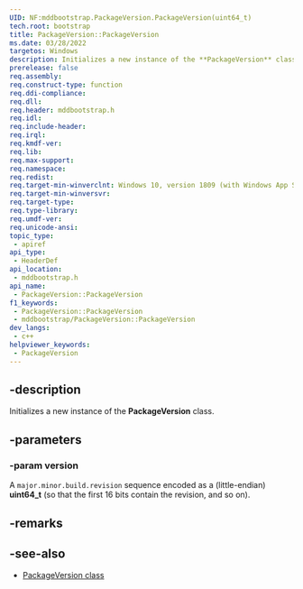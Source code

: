 ```yaml
---
UID: NF:mddbootstrap.PackageVersion.PackageVersion(uint64_t)
tech.root: bootstrap
title: PackageVersion::PackageVersion
ms.date: 03/28/2022
targetos: Windows
description: Initializes a new instance of the **PackageVersion** class.
prerelease: false
req.assembly: 
req.construct-type: function
req.ddi-compliance: 
req.dll: 
req.header: mddbootstrap.h
req.idl: 
req.include-header: 
req.irql: 
req.kmdf-ver: 
req.lib: 
req.max-support: 
req.namespace: 
req.redist: 
req.target-min-winverclnt: Windows 10, version 1809 (with Windows App SDK version 1.1 Stable or later)
req.target-min-winversvr: 
req.target-type: 
req.type-library: 
req.umdf-ver: 
req.unicode-ansi: 
topic_type:
 - apiref
api_type:
 - HeaderDef
api_location:
 - mddbootstrap.h
api_name:
 - PackageVersion::PackageVersion
f1_keywords:
 - PackageVersion::PackageVersion
 - mddbootstrap/PackageVersion::PackageVersion
dev_langs:
 - c++
helpviewer_keywords:
 - PackageVersion
---
```


## -description

Initializes a new instance of the **PackageVersion** class.

## -parameters

### -param version

A `major.minor.build.revision` sequence encoded as a (little-endian) **uint64_t** (so that the first 16 bits contain the revision, and so on).

## -remarks

## -see-also

* [PackageVersion class](nl-mddbootstrap-packageversion.md)
